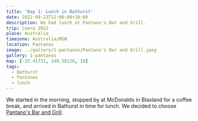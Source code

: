 ```yaml
---
title: 'Day 1: Lunch in Bathurst'
date: 2022-09-23T12:00:00+10:00
description: We had lunch at Pantano's Bar and Grill.
trip: Cowra 2022
place: Australia
timezone: Australia/NSW
location: Pantanos
image: ../gallery/1-pantanos/Pantano's Bar and Grill.jpeg
gallery: 1-pantanos
map: [-33.41731, 149.58126, 18]
tags:
  - Bathurst
  - Pantanos
  - lunch
---
```


We started in the morning, stopped by at McDonalds in Blaxland for a coffee break, and arrived in Bathurst in time for lunch. We decided to choose [Pantano's Bar and Grill](https://www.pantanosbarandgrill.com.au/).

